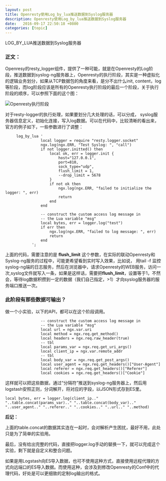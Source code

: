 ```yaml
---
layout: post
title: Openresty使用Log_by_lua推送数据到Syslog服务器
description: Openresty使用Log_by_lua推送数据到Syslog服务器
date:   2016-09-17 22:50:18 +0800 
categories: [topic]
---
```

LOG_BY_LUA推送数据到Syslog服务器

<h3>正文：</h3> 

Openresy的resty_logger组件，提供了一种可能，就是在Openresty的Log阶段，推送数据到syslog-ng服务器上，Openresty的执行阶段，其实是一种虚拟化的逻辑业务划分，如果从TCP数据包的角度来看，是分不出什么init, content，log等阶段，而log阶段应该是所有的Openresty执行阶段的最后一个阶段，关于执行阶段的顺序，可以参照下面的这个图：


<img src="http://ww4.sinaimg.cn/mw690/6d579ff4gw1f3wljbt257j20rx0pa77c.jpg" alt="Openresty执行阶段" /> 


对于resty-logger的执行处理，如果要划分几大处理的话，可以分成， syslog服务器信息定义，初始化连接，写入log数据。可以在代码中，比较清晰的看出来，官方的例子如下，一些参数进行了调整：

```
     log_by_lua '
                local logger = require "resty.logger.socket"
                ngx.log(ngx.ERR, "Test Syslog: ", "call")
                if not logger.initted() then
                    local ok, err = logger.init {
                        host="127.0.0.1",
                        port=810,
                        sock_type="udp",
                        flush_limit = 1,
                        --drop_limit = 5678
                    }
                    if not ok then
                        ngx.log(ngx.ERR, "failed to initialize the logger: ", err)
                        return
                    end
                end

                -- construct the custom access log message in
                -- the Lua variable "msg"
                local bytes, err = logger.log("test")
                if err then
                    ngx.log(ngx.ERR, "failed to log message: ", err)
                    return
                end
            ';

```

上面的代码，需要注意的是 <strong>flush_limit</strong>  这个参数，在实际的联动Openresty和Syslog-ng服务的过程中，可能更希望看到实时写入效果，比如说， 用tail -f 监控syslog-ng端的日志服务，然后在浏览器中，请求Openresty的WEB服务，访问一次,syslog文件就写入一条，如果是这样话，需要把<strong>flush_limit</strong>，设置等于1，不然会，等待log数据积攒到一定的数据（我们自己指定，>1）才向syslog服务器的服务端口推送一次。


<h3>此阶段有那些数据可输出？</h3> 

做一个小实验，以下的API，都可以在这个阶段调用。

```
                -- construct the custom access log message in
                -- the Lua variable "msg"
                local url = ngx.var.uri
                local method = ngx.req.get_method()
                local headers = ngx.req.raw_header(true)
                -- tbl
                local params_var = ngx.req.get_uri_args()
                local client_ip = ngx.var.remote_addr
                -- tbl
                local body_var = ngx.req.get_post_args()
                local user_agent = ngx.req.get_headers()["User-Agent"]
                local referer = ngx.req.get_headers()["Referer"]
                local cookies = ngx.req.get_headers()["Cookie"]
```

这样就可以把这些数据，通过“分隔符”推送到syslog-ng服务器上，然后用logstash安照正则，分词解开，将对应的字段，以JSON形式存到ES里。

```
local bytes, err = logger.log(client_ip.." "..table.concat(params_var).." "..table.concat(body_var).." "..user_agent.." "..referer.." "..cookies.." "..url.." "..method)
```

<strong>后记：</strong> 

上面的table.concat的数据其实连在一起时，会对解析产生困扰，最好不用，此处只是为了简单的实验用。

最后，没有给出完整的代码，直接把logger.log手动的替换一下，就可以完成这个实验，剩下就是自定义和整合问题。

如果是用Logstash向ES导入数据，也可不使用这种方式，直接使用远程代理的方式向远端口的ES导入数据。而使用这种，会涉及到修改Openresty的Conf中的代理代码，好处是可以更细致的定制log输出的格式。